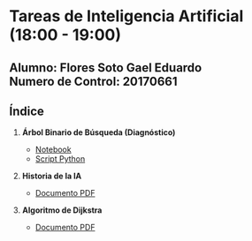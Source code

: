 # Tareas de Inteligencia Artificial (18:00 - 19:00)

**Alumno:** Flores Soto Gael Eduardo  
**Numero de Control:** 20170661
---

## Índice

1. **Árbol Binario de Búsqueda (Diagnóstico)**
   - [Notebook](./1/ArbolBinario.ipynb)
   - [Script Python](./1/ArbolBinario.py)

2. **Historia de la IA**
   - [Documento PDF](./2/FloresSotoGael-ResumenHistoriaIA.pdf)

3. **Algoritmo de Dijkstra**
   - [Documento PDF](3/El%20Algoritmo%20de%20Dijkstra%20Investigacion%20-%20Flores%20Soto.pdf)

